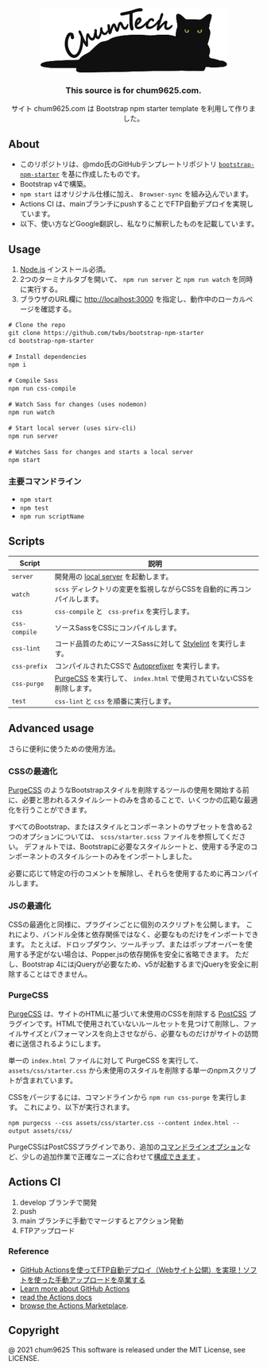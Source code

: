 <p align="center">
  <img src=".github/logo-ct-375x130.png" width="375" height="130" alt="ChumTech logo">
</p>

<h3 align="center">This source is for chum9625.com.</h3>

<p align="center">サイト chum9625.com は Bootstrap npm starter template を利用して作りました。</p>

## About

- このリポジトリは、@mdo氏のGitHubテンプレートリポジトリ [`bootstrap-npm-starter`](https://github.com/twbs/bootstrap-npm-starter) を基に作成したものです。
- Bootstrap v4で構築。
- `npm start` はオリジナル仕様に加え、 `Browser-sync` を組み込んでいます。
- Actions CI は、mainブランチにpushすることでFTP自動デプロイを実現しています。
- 以下、使い方などGoogle翻訳し、私なりに解釈したものを記載しています。

<!-- [![Build Status](https://github.com/twbs/bootstrap-npm-starter/workflows/CI/badge.svg)](https://github.com/twbs/bootstrap-npm-starter/actions) -->

## Usage

1. [Node.js](https://nodejs.org/) インストール必須。
2. 2つのターミナルタブを開いて、 `npm run server` と `npm run watch` を同時に実行する。
3. ブラウザのURL欄に <http://localhost:3000> を指定し、動作中のローカルページを確認する。

```shell
# Clone the repo
git clone https://github.com/twbs/bootstrap-npm-starter
cd bootstrap-npm-starter

# Install dependencies
npm i

# Compile Sass
npm run css-compile

# Watch Sass for changes (uses nodemon)
npm run watch

# Start local server (uses sirv-cli)
npm run server

# Watches Sass for changes and starts a local server
npm start
```

### 主要コマンドライン

- ```npm start```
- ```npm test```
- ```npm run scriptName``` 

## Scripts

| Script | 説明 |
| --- | --- |
| `server` | 開発用の [local server](http://localhost:3000) を起動します。 |
| `watch` | `scss` ディレクトリの変更を監視しながらCSSを自動的に再コンパイルします。 |
| `css` | `css-compile` と ` css-prefix` を実行します。 |
| `css-compile` | ソースSassをCSSにコンパイルします。 |
| `css-lint` | コード品質のためにソースSassに対して [Stylelint](https://stylelint.io) を実行します。 |
| `css-prefix` | コンパイルされたCSSで [Autoprefixer](https://github.com/postcss/autoprefixer) を実行します。 |
| `css-purge` | [PurgeCSS](https://purgecss.com) を実行して、 `index.html` で使用されていないCSSを削除します。|
| `test` | `css-lint` と `css` を順番に実行します。 |

## Advanced usage

さらに便利に使うための使用方法。

### CSSの最適化

[PurgeCSS](#purgecss) のようなBootstrapスタイルを削除するツールの使用を開始する前に、必要と思われるスタイルシートのみを含めることで、いくつかの広範な最適化を行うことができます。

すべてのBootstrap、またはスタイルとコンポーネントのサブセットを含める2つのオプションについては、 `scss/starter.scss` ファイルを参照してください。 デフォルトでは、Bootstrapに必要なスタイルシートと、使用する予定のコンポーネントのスタイルシートのみをインポートしました。

必要に応じて特定の行のコメントを解除し、それらを使用するために再コンパイルします。

### JSの最適化

CSSの最適化と同様に、プラグインごとに個別のスクリプトを公開します。 これにより、バンドル全体と依存関係ではなく、必要なものだけをインポートできます。 たとえば、ドロップダウン、ツールチップ、またはポップオーバーを使用する予定がない場合は、Popper.jsの依存関係を安全に省略できます。 ただし、Bootstrap 4にはjQueryが必要なため、v5が起動するまでjQueryを安全に削除することはできません。

### PurgeCSS

[PurgeCSS](https://purgecss.com/) は、サイトのHTMLに基づいて未使用のCSSを削除する [PostCSS](https://postcss.org) プラグインです。HTMLで使用されていないルールセットを見つけて削除し、ファイルサイズとパフォーマンスを向上させながら、必要なものだけがサイトの訪問者に送信されるようにします。


単一の `index.html` ファイルに対して PurgeCSS を実行して、 `assets/css/starter.css` から未使用のスタイルを削除する単一のnpmスクリプトが含まれています。

CSSをパージするには、コマンドラインから `npm run css-purge` を実行します。 これにより、以下が実行されます。

```shell
npm purgecss --css assets/css/starter.css --content index.html --output assets/css/
```

PurgeCSSはPostCSSプラグインであり、追加の[コマンドラインオプション](https://purgecss.com/CLI.html)など、少しの追加作業で正確なニーズに合わせて[構成できます](https://purgecss.com/configuration.html) 。 

## Actions CI

1. develop ブランチで開発
2. push
3. main ブランチに手動でマージするとアクション発動
4. FTPアップロード
### Reference

- [GitHub Actionsを使ってFTP自動デプロイ（Webサイト公開）を実現！ソフトを使った手動アップロードを卒業する](https://arrown-blog.com/githubactions-ftp-deploy/)
- [Learn more about GitHub Actions](https://github.com/features/actions)
- [read the Actions docs](https://help.github.com/en/actions)
- [browse the Actions Marketplace](https://github.com/marketplace/actions).

## Copyright

@ 2021 chum9625
This software is released under the MIT License, see LICENSE.

